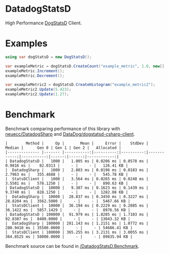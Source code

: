 # DatadogStatsD
High Performance [DogStatsD](https://docs.datadoghq.com/developers/dogstatsd) Client.

# Examples

```csharp
using var dogStatsD = new DogStatsD();

var exampleMetric = dogStatsD.CreateCount("example_metric", 1.0, new[] { "environment:dev" });
exampleMetric.Increment();
exampleMetric.Decrement();

var exampleMetric2 = dogStatsD.CreateHistogram("example_metric2");
exampleMetric2.Update(5.423);
exampleMetric2.Update(1.27);
```

# Benchmark

Benchmark comparing performance of this library with [neuecc/DatadogSharp](https://github.com/neuecc/DatadogSharp)
and [DataDog/dogstatsd-csharp-client](https://github.com/DataDog/dogstatsd-csharp-client).

```
|        Method |     Op |       Mean |     Error |    StdDev |      Median |      Gen 0 | Gen 1 | Gen 2 |   Allocated |
|-------------- |------- |-----------:|----------:|----------:|------------:|-----------:|------:|------:|------------:|
| DatadogStatsD |   1000 |   1.005 ms | 0.0206 ms | 0.0578 ms |   0.9816 ms |    82.0313 |     - |     - |   126.41 KB |
|  DatadogSharp |   1000 |   2.803 ms | 0.0196 ms | 0.0183 ms |   2.7963 ms |   355.4688 |     - |     - |   545.78 KB |
|  StatsDClient |   1000 |   3.564 ms | 0.0265 ms | 0.0248 ms |   3.5581 ms |   578.1250 |     - |     - |   890.63 KB |
| DatadogStatsD |  10000 |   9.387 ms | 0.1623 ms | 0.1439 ms |   9.3740 ms |   828.1250 |     - |     - |  1282.08 KB |
|  DatadogSharp |  10000 |  28.837 ms | 0.3450 ms | 0.3227 ms |  28.8204 ms |  3562.5000 |     - |     - |  5467.66 KB |
|  StatsDClient |  10000 |  36.194 ms | 0.2229 ms | 0.2085 ms |  36.1422 ms |  5857.1429 |     - |     - |  8976.56 KB |
| DatadogStatsD | 100000 |  91.979 ms | 1.8285 ms | 1.7103 ms |  92.8387 ms |  8400.0000 |     - |     - | 13043.32 KB |
|  DatadogSharp | 100000 | 281.143 ms | 1.2151 ms | 1.0772 ms | 280.9410 ms | 35500.0000 |     - |     - | 54686.41 KB |
|  StatsDClient | 100000 | 365.255 ms | 3.2131 ms | 3.0055 ms | 364.8525 ms | 58000.0000 |     - |     - | 89835.94 KB |
```

Benchmark source can be found in
[/DatadogStatsD.Benchmark](https://github.com/verdie-g/DatadogStatsD/blob/master/DatadogStatsD.Benchmark/Program.cs).
